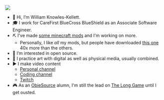 <a href="https://github-readme-stats.vercel.app/api?username=wknowleskellett&show_icons=true&theme=vue-dark%22%3E">
  <img align="center" src="https://github-readme-stats.vercel.app/api?username=wknowleskellett&show_icons=true&include_all_commits=true&count_private=true&theme=react" />
</a>

- 👋 Hi, I’m William Knowles-Kellett.
- 🎓 I work for CareFirst BlueCross BlueShield as an Associate Software Engineer.
- ⛏️ I've made [some minecraft mods](https://modrinth.com/user/LeaveSteve) and I'm working on more.
  - Personally, I like *all* my mods, but people have downloaded [this one](https://modrinth.com/mod/cursed-iron) 40x more than the others.
- 👀 I’m interested in open source.
- 🎨 I practice art with digital as well as physical media, usually combined.
- ▶️ I make video content
  - [Personal channel](https://www.youtube.com/@williamknowles-kellett/)
  - [Coding channel](https://www.youtube.com/@LeaveSteve/)
  - [Twitch](https://twitch.tv/LeaveSteve/)
- 🎮 As an [ObieSource](https://obiesource.github.io/) alumn, I'm still the lead on [The Long Game](https://github.com/ObieSource/The-Long-Game) until I get ousted.

<!---
wknowleskellett/wknowleskellett is a ✨ special ✨ repository because its `README.md` (this file) appears on your GitHub profile.
You can click the Preview link to take a look at your changes.
--->
